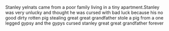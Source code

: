 Stanley yelnats came from a poor family living in a tiny apartment.Stanley was very unlucky and thought he was cursed with bad luck because his no good dirty rotten pig stealing great great grandfather stole a pig from a one legged gypsy and the gypys cursed stanley great great grandfather forever

